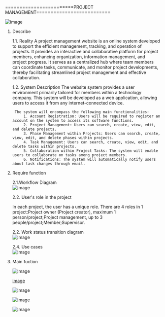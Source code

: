 

========================PROJECT MANAGEMENT==========================


![image](https://github.com/tien231231/ProjectManagementWeb/assets/37107401/3ba3ecdd-bd90-4499-b56a-337922a50b99)

1. Describe

    1.1. Reality
        A project management website is an online system developed to support the efficient management, tracking, and operation of projects. It provides an interactive and collaborative platform for project members, enhancing organization, information management, and project progress. It serves as a centralized hub where team members can coordinate tasks, communicate, and monitor project developments, thereby facilitating streamlined project management and effective collaboration.

    1.2. System Description
        The website system provides a user environment primarily tailored for members within a technology company. This system will be developed as a web application, allowing users to access it from any internet-connected device.

        The system will encompass the following main functionalities:
            1. Account Registration: Users will be required to register an account on the system to access its software functions.
            2. Project Management: Users can search, create, view, edit, and delete projects.
            3. Phase Management within Projects: Users can search, create, view, edit, and delete phases within projects.
            4. Task Management: Users can search, create, view, edit, and delete tasks within projects.
            5. Collaboration within Project Tasks: The system will enable users to collaborate on tasks among project members.
            6. Notifications: The system will automatically notify users about task changes through email.

2. Require function

    2.1.Workflow Diagram                                 
    ![image](https://github.com/tien231231/ProjectManagementWeb/assets/37107401/4ab365ae-f70d-4f71-80d4-101ecdfa673a)

    2.2.	User's role in the project

    In each project, the user has a unique role.
    There are 4 roles in 1 project:Project owner (Project creator), maximum 1 person/project;Project management, up to 3 people/project;Member;Supervisor.

    2.2.	Work status transition diagram                 
    ![image](https://github.com/tien231231/ProjectManagementWeb/assets/37107401/7236caa4-8477-4b78-8571-9819853eb7b5)
    

    2.4.	Use cases                                
![image](https://github.com/tien231231/ProjectManagementWeb/assets/37107401/e5daefea-38ee-423b-9b3e-d939c6ac6922)


3. Main fuction                                             
    

    ![image](https://github.com/tien231231/ProjectManagementWeb/assets/37107401/aafb9e1c-3988-41db-90c7-257eb86d1344)

        
    [image](https://github.com/tien231231/ProjectManagementWeb/assets/37107401/7092cde2-498a-4246-bd3c-2632ee22beb0)

        
    ![image](https://github.com/tien231231/ProjectManagementWeb/assets/37107401/d913bd25-11d2-4f1b-80fe-d03d428c7903)

        
    ![image](https://github.com/tien231231/ProjectManagementWeb/assets/37107401/40e4b20c-1a51-490f-a679-70f82ee119b5)

   
    ![image](https://github.com/tien231231/ProjectManagementWeb/assets/37107401/7c2b13cb-7ced-4d4d-b0d0-d9f9d5f6b34d)